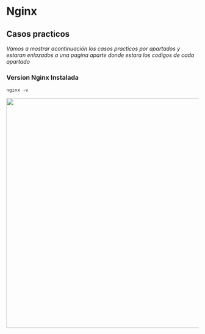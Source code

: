 # Nginx

 
## Casos practicos

*Vamos a mostrar acontinuación los casos practicos por apartados y estaran enlazados a una pagina aparte donde estara los codigos de cada apartado*

### Version Nginx Instalada
 
 ```nginx -v```


<img src=/capturas/apartadoA.png width=600px>


  

